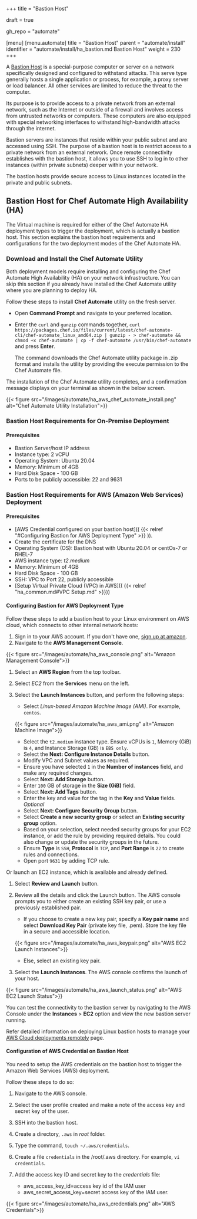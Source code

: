 +++
title = "Bastion Host"

draft = true

gh_repo = "automate"

[menu]
  [menu.automate]
    title = "Bastion Host"
    parent = "automate/install"
    identifier = "automate/install/ha_bastion.md Bastion Host"
    weight = 230
+++

A [Bastion Host](https://en.wikipedia.org/wiki/Bastion_host#:~:text=A%20bastion%20host%20is%20a,the%20threat%20to%20the%20computer.) is a special-purpose computer or server on a network specifically designed and configured to withstand attacks. This serve type generally hosts a single application or process, for example, a proxy server or load balancer. All other services are limited to reduce the threat to the computer.

Its purpose is to provide access to a private network from an external network, such as the Internet or outside of a firewall and involves access from untrusted networks or computers. These computers are also equipped with special networking interfaces to withstand high-bandwidth attacks through the internet.

Bastion servers are instances that reside within your public subnet and are accessed using SSH. The purpose of a bastion host is to restrict access to a private network from an external network. Once remote connectivity establishes with the bastion host, it allows you to use SSH to log in to other instances (within private subnets) deeper within your network.

The bastion hosts provide secure access to Linux instances located in the private and public subnets.

## Bastion Host for Chef Automate High Availability (HA)

The Virtual machine is required for either of the Chef Automate HA deployment types to trigger the deployment, which is actually a bastion host. This section explains the bastion host requirements and configurations for the two deployment modes of the Chef Automate HA.

### Download and Install the Chef Automate Utility

Both deployment models require installing and configuring the Chef Automate High Availability (HA) on your network infrastructure. You can skip this section if you already have installed the Chef Automate utility where you are planning to deploy HA.

Follow these steps to install **Chef Automate** utility on the fresh server.

- Open **Command Prompt** and navigate to your preferred location.

- Enter the `curl` and `gunzip` commands together, `curl https://packages.chef.io/files/current/latest/chef-automate-cli/chef-automate_linux_amd64.zip | gunzip - > chef-automate && chmod +x chef-automate | cp -f chef-automate /usr/bin/chef-automate` and press **Enter**.

  The command downloads the Chef Automate utility package in .zip format and installs the utility by providing the execute permission to the Chef Automate file.

The installation of the Chef Automate utility completes, and a confirmation message displays on your terminal as shown in the below screen.

{{< figure src="/images/automate/ha_aws_chef_automate_install.png" alt="Chef Automate Utility Installation">}}

### Bastion Host Requirements for On-Premise Deployment

#### Prerequisites

- Bastion Server/host IP address
- Instance type: 2 vCPU
- Operating System: Ubuntu 20.04
- Memory: Minimum of 4GB
- Hard Disk Space - 100 GB
- Ports to be publicly accessible: 22 and 9631

### Bastion Host Requirements for AWS (Amazon Web Services) Deployment

#### Prerequisites

- [AWS Credential configured on your bastion host](( {{< relref "#Configuring Bastion for AWS Deployment Type" >}} )).
- Create the certificate for the DNS
- Operating System (OS): Bastion host with Ubuntu 20.04 or centOs-7 or RHEL-7
- AWS instance type: *t2.medium*
- Memory: Minimum of 4GB
- Hard Disk Space - 100 GB
- SSH: VPC to Port 22, publicly accessible
- [Setup Virtual Private Cloud (VPC) in AWS](( {{< relref "ha_common.md#VPC Setup.md" >}}))

#### Configuring Bastion for AWS Deployment Type

Follow these steps to add a bastion host to your Linux environment on AWS cloud, which connects to other internal network hosts:

1. Sign in to your AWS account. If you don't have one, [sign up at amazon](https://aws.amazon.com).
1. Navigate to the **AWS Management Console**.

{{< figure src="/images/automate/ha_aws_console.png" alt="Amazon Management Console">}}

1. Select an **AWS Region** from the top toolbar.
1. Select *EC2* from the **Services** menu on the left.
1. Select the **Launch Instances** button, and perform the following steps:

   - Select *Linux-based Amazon Machine Image (AMI)*. For example, `centos`.

   {{< figure src="/images/automate/ha_aws_ami.png" alt="Amazon Machine Image">}}

   - Select the `t2.medium` instance type. Ensure vCPUs is `1`, Memory (GiB) is `4`, and Instance Storage (GB) is `EBS only`.
   - Select the **Next: Configure Instance Details** button.
   - Modify VPC and Subnet values as required.
   - Ensure you have selected `1` in the **Number of instances** field, and make any required changes.
   - Select **Next: Add Storage** button.
   - Enter `100` GB of storage in the **Size (GiB)** field.
   - Select **Next: Add Tags** button.
   - Enter the key and value for the tag in the **Key** and **Value** fields. *Optional*
   - Select **Next: Configure Security Group** button.
   - Select **Create a new security group** or select an **Existing security group** option.
   - Based on your selection, select needed security groups for your EC2 instance, or add the rule by providing required details. You could also change or update the security groups in the future.
   - Ensure **Type** is `SSH`, **Protocol** is `TCP`, and **Port Range** is `22` to create rules and connections.
   - Open port `9631` by adding TCP rule.

Or launch an EC2 instance, which is available and already defined.

1. Select **Review and Launch** button.
1. Review all the details and click the Launch button. The AWS console prompts you to either create an existing SSH key pair, or use a previously established pair.

   - If you choose to create a new key pair, specify a **Key pair name** and select **Download Key Pair** (private key file, .pem). Store the key file in a secure and accessible location.

   {{< figure src="/images/automate/ha_aws_keypair.png" alt="AWS EC2 Launch Instances">}}

   - Else, select an existing key pair.

1. Select the **Launch Instances**. The AWS console confirms the launch of your host.

{{< figure src="/images/automate/ha_aws_launch_status.png" alt="AWS EC2 Launch Status">}}

You can test the connectivity to the bastion server by navigating to the AWS Console under the **Instances** > **EC2** option and view the new bastion server running.

Refer detailed information on deploying Linux bastion hosts to manage your [AWS Cloud deployments remotely](https://aws.amazon.com/quickstart/architecture/linux-bastion/) page.

#### Configuration of AWS Credential on Bastion Host

You need to setup the AWS credentials on the bastion host to trigger the Amazon Web Services (AWS) deployment.

Follow these steps to do so:

1. Navigate to the AWS console.

1. Select the user profile created and make a note of the access key and secret key of the user.

1. SSH into the bastion host.

1. Create a directory, `.aws` in *root* folder.

1. Type the command, `touch ~/.aws/credentials`.

1. Create a file `credentials` in the /root/.aws directory. For example, `vi credentials`.

1. Add the access key ID and secret key to the *credentials* file:

   - aws_access_key_id=access key id of the IAM user
   - aws_secret_access_key=secret access key of the IAM user.

{{< figure src="/images/automate/ha_aws_credentials.png" alt="AWS Credentials">}}
